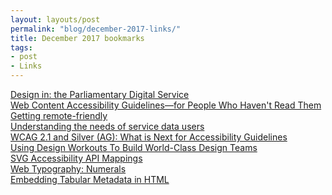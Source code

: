 ```yaml
---
layout: layouts/post
permalink: "blog/december-2017-links/"
title: December 2017 bookmarks
tags:
- post
- Links
---
```


<dl>
  
  <dt><a href="https://designnotes.blog.gov.uk/2017/12/01/design-in-the-parliamentary-digital-service/">Design in: the Parliamentary Digital Service</a></dt>
  <dd></dd>
  
  <dt><a href="https://24ways.org/2017/wcag-for-people-who-havent-read-them/">Web Content Accessibility Guidelines—for People Who Haven't Read Them</a></dt>
  <dd></dd>
  
  <dt><a href="https://joemc.gr/2017/12/03/getting-remote-friendly/">Getting remote-friendly</a></dt>
  <dd></dd>
  
  <dt><a href="https://userresearch.blog.gov.uk/2017/12/05/understanding-the-needs-of-service-data-users/">Understanding the needs of service data users</a></dt>
  <dd></dd>
  
  <dt><a href="https://www.24a11y.com/2017/wcag-2-1-silver-ag-next-accessibility-guidelines/">WCAG 2.1 and Silver (AG): What is Next for Accessibility Guidelines</a></dt>
  <dd></dd>
  
  <dt><a href="https://www.smashingmagazine.com/2017/12/design-workouts-world-class-teams/">Using Design Workouts To Build World-Class Design Teams</a></dt>
  <dd></dd>
  
  <dt><a href="https://www.w3.org/TR/svg-aam-1.0/">SVG Accessibility API Mappings</a></dt>
  <dd></dd>
  
  <dt><a href="https://alistapart.com/article/web-typography-numerals">Web Typography: Numerals</a></dt>
  <dd></dd>
  
  <dt><a href="https://www.w3.org/TR/csvw-html/">Embedding Tabular Metadata in HTML</a></dt>
  <dd></dd>
  
</dl>
